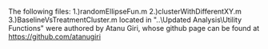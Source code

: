 The following files:
1.)randomEllipseFun.m
2.)clusterWithDifferentXY.m
3.)BaselineVsTreatmentCluster.m
located in "..\Updated Analysis\Utility Functions" were authored by Atanu Giri, whose github page can be found at https://github.com/atanugiri
